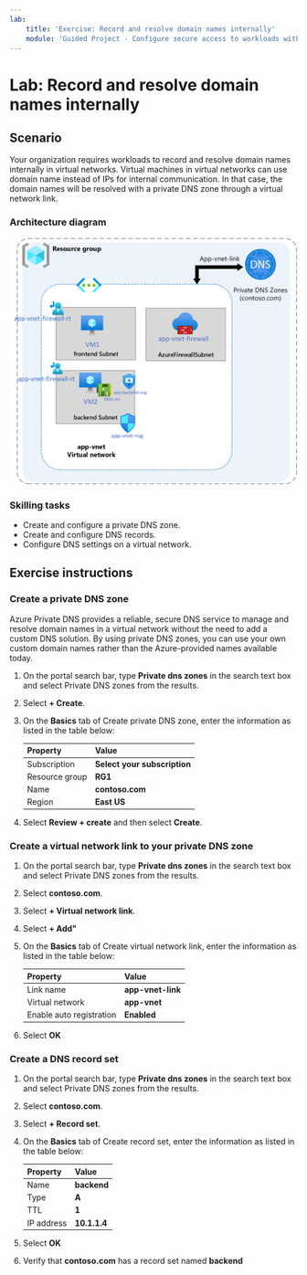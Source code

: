 ```yaml
---
lab:
    title: 'Exercise: Record and resolve domain names internally'
    module: 'Guided Project - Configure secure access to workloads with Azure virtual networking services'
---
```


# Lab: Record and resolve domain names internally

## Scenario

Your organization requires workloads to record and resolve domain names internally in virtual networks. Virtual machines in virtual networks can use domain name instead of IPs for internal communication. In that case, the domain names will be resolved with a private DNS zone through a virtual network link. 



### Architecture diagram

![Diagram of Azure DNS linked to a virtual network.](../Media/task-5.png)

### Skilling tasks
- Create and configure a private DNS zone. 
- Create and configure DNS records.
- Configure DNS settings on a virtual network.

## Exercise instructions

### Create a private DNS zone

Azure Private DNS provides a reliable, secure DNS service to manage and resolve domain names in a virtual network without the need to add a custom DNS solution. By using private DNS zones, you can use your own custom domain names rather than the Azure-provided names available today.

1. On the portal search bar, type **Private dns zones** in the search text box and select Private DNS zones from the results.

1. Select **+ Create**.

1. On the **Basics** tab of Create private DNS zone, enter the information as listed in the table below:

    | Property | Value    |
    |:---------|:---------|
    |Subscription|**Select your subscription**|
    |Resource group|**RG1**|
    |Name|**contoso.com**|
    |Region|**East US**|

1. Select **Review + create** and then select **Create**.

### Create a virtual network link to your private DNS zone

1. On the portal search bar, type **Private dns zones** in the search text box and select Private DNS zones from the results.

1. Select **contoso.com**.

1. Select **+ Virtual network link**.

1. Select **+ Add"**

1. On the **Basics** tab of Create virtual network link, enter the information as listed in the table below:

    | Property | Value    |
    |:---------|:---------|
    |Link name|**app-vnet-link**|
    |Virtual network|**app-vnet**|
    |Enable auto registration|**Enabled**|

1. Select **OK**

### Create a DNS record set

1. On the portal search bar, type **Private dns zones** in the search text box and select Private DNS zones from the results.

1. Select **contoso.com**.

1. Select **+ Record set**.

1. On the **Basics** tab of Create record set, enter the information as listed in the table below:

    | Property | Value    |
    |:---------|:---------|
    |Name|**backend**|
    |Type|**A**|
    |TTL|**1**|
    |IP address|**10.1.1.4**|


1. Select **OK**

1. Verify that **contoso.com** has a record set named **backend**
